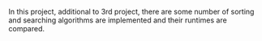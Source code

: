 In this project, additional to 3rd project, there are some number of sorting and searching algorithms are implemented and their runtimes are compared.

